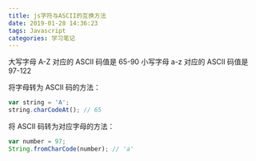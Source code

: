 ```yaml
---
title: js字符与ASCII的互换方法
date: 2019-01-28 14:36:23
tags: Javascript
categories: 学习笔记
---
```


大写字母 A-Z 对应的 ASCII 码值是 65-90
小写字母 a-z 对应的 ASCII 码值是 97-122

将字母转为 ASCII 码的方法：

```js
var string = 'A';
string.charCodeAt(); // 65
```

将 ASCII 码转为对应字母的方法：

```js
var number = 97;
String.fromCharCode(number); // 'a'
```
